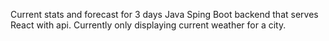 Current stats and forecast for 3 days
Java Sping Boot backend that serves React with api.
Currently only displaying current weather for a city.
